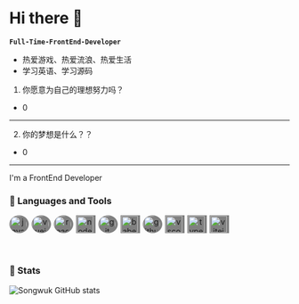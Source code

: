 # Hi there :raised_hands:

**`Full-Time-FrontEnd-Developer`**

- 热爱游戏、热爱流浪、热爱生活
- 学习英语、学习源码
1. 你愿意为自己的理想努力吗？
- 0
---
2. 你的梦想是什么？？
- 0
---

I&apos;m a FrontEnd Developer 

### :seedling: Languages and Tools

<div style="display:flex; gap:5px; width:100%" align="center">
<div style="background-color: gray; border-radius: 50%;padding: 1px">
  <img style="border-radius: 50%;" align='left' alt='javascript' width='30px' src='https://cdn.jsdelivr.net/gh/devicons/devicon/icons/javascript/javascript-original.svg'>
</div>
<div style="background-color: gray; border-radius: 50%;padding: 1px">
  <img align='left' alt='vuejs' width='30px' style="border-radius: 50%;" src='https://cdn.jsdelivr.net/gh/devicons/devicon/icons/vuejs/vuejs-original.svg'>
</div>
<div style="background-color: gray; border-radius: 50%;padding: 1px">
<img align='left' alt='react' width='30px' style='border-radius: 50%;' src='https://cdn.jsdelivr.net/gh/devicons/devicon/icons/react/react-original-wordmark.svg'>
</div>
<div style="background-color: gray;padding: 1px">
  <img align='left' alt='nodejs' width='30px' src='https://cdn.jsdelivr.net/gh/devicons/devicon/icons/nodejs/nodejs-original.svg'>
</div>
<div style="background-color: gray; border-radius: 50%;padding: 1px">
  <img align='left' alt='git' width='30px' style='border-radius: 50%' src='https://cdn.jsdelivr.net/gh/devicons/devicon/icons/git/git-original.svg'>
</div>
<div style="background-color: gray;padding: 1px">
  <img align='left' alt='babel' width='30px' src='https://cdn.jsdelivr.net/gh/devicons/devicon/icons/babel/babel-original.svg'>
</div>
<div style="background-color: gray; border-radius: 50%;padding: 1px">
<img align='left' alt='github' width='30px' style='border-radius: 50%;' src='https://cdn.jsdelivr.net/gh/devicons/devicon/icons/github/github-original.svg'>
</div>
<div style="background-color: gray;padding: 1px">
<img align='left' alt='vscode' width='30px' src='https://cdn.jsdelivr.net/gh/devicons/devicon/icons/vscode/vscode-original.svg'>
</div>
<div style="background-color: gray;padding: 1px">
  <img align='left' alt='typescript' width='30px' src='https://cdn.jsdelivr.net/gh/devicons/devicon/icons/typescript/typescript-original.svg'>
</div>
<div style="background-color: gray;padding: 1px">
<img align='left' alt='vitejs' width='30px' src='https://cdn.jsdelivr.net/gh/devicons/devicon/icons/vitejs/vitejs-original.svg'>
</div>

</div>
</br>
</br>

### :memo: Stats
![Songwuk GitHub stats](https://github-readme-stats.vercel.app/api?username=songwuk&show_icons=true&theme=radical)
